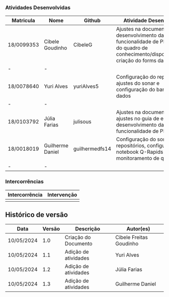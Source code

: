 ### Atividades Desenvolvidas

| Matricula  | Nome            | Github          | Atividade Desenvolvida                                                                                                                                             | Desafios                                                                     | Soluções                                                                          |
| ---------- | --------------- | --------------- | ------------------------------------------------------------------------------------------------------------------------------------------------------------------ | ---------------------------------------------------------------------------- | --------------------------------------------------------------------------------- |
| 18/0099353 | Cibele Goudinho | CibeleG         | Ajustes na documentação, desenvolvimento da funcionalidade de PIX, criação do quadro de conhecimento/disponibilidade, criação do forms daily/retro
 | -  | -  |
| 18/0078640 | Yuri Alves | yuriAlves5         | Configuração do repositório e ajustes do sonar e configuração do banco de dados
 | - | - |
| 18/0103792 | Júlia Farias | julisous         | Ajustes na documentação, ajustes no guia de estilo, desenvolvimento da funcionalidade de PIX | - | - |
| 18/0018019 | Guilherme Daniel | guilhermedfs14     | Configuração do sonar nos repositórios, configuração do notebook Q-Rapids para monitoramento de qualidade
 | - | - |


### Intercorrências

| Intercorrência                                    | Intervenção                           |
| ------------------------------------------------- | ------------------------------------- |
|  |  |

## Histórico de versão

| Data       | Versão | Descrição                                       | Autor(es)               |
| ---------- | ------ | ----------------------------------------------- | ----------------------- |
| 10/05/2024 | 1.0    | Criação do Documento                            | Cibele Freitas Goudinho |
| 10/05/2024 | 1.1    | Adição de atividades                            | Yuri Alves |
| 10/05/2024 | 1.2    | Adição de atividades                            | Júlia Farias |
| 10/05/2024 | 1.3    | Adição de atividades                            | Guilherme Daniel |
